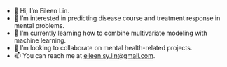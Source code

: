 - 👋 Hi, I’m Eileen Lin.
- 👀 I’m interested in predicting disease course and treatment response in mental problems. 
- 🌱 I’m currently learning how to combine multivariate modeling with machine learning. 
- 💞️ I’m looking to collaborate on mental health-related projects.
- 📫 You can reach me at eileen.sy.lin@gmail.com.

<!---
eileen-catfeine/eileen-catfeine is a ✨ special ✨ repository because its `README.md` (this file) appears on your GitHub profile.
You can click the Preview link to take a look at your changes.
--->
